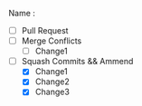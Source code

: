Name : <insert your name here>

- [ ] Pull Request
- [ ] Merge Conflicts
    - [ ] Change1
- [ ] Squash Commits && Ammend 
    - [x] Change1
    - [x] Change2
    - [x] Change3
